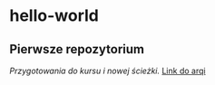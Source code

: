 # hello-world
## Pierwsze repozytorium

*Przygotowania do kursu i nowej ścieżki.*
[Link do arqi](http://arqa.pl "Wymarła gra TGF")
